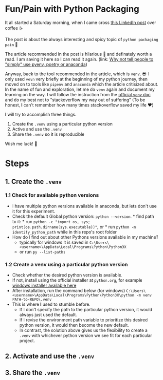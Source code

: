 # Fun/Pain with Python Packaging

It all started a Saturday morning, when I came cross [this LinkedIn post](https://www.linkedin.com/posts/maria-vechtomova_why-not-tell-people-to-simply-use-pyenv-activity-7182014679395766272-Rl9D) over coffee ☕ 

The post is about the always interesting and spicy topic of `python packaging pain` 🤪 

The article recommended in the post is hilarious 🤣 and definately worth a read. I am saving it here so I can read it again. (link: [Why not tell people to "simply" use pyenv, poetry or anaconda](https://www.bitecode.dev/p/why-not-tell-people-to-simply-use))

Anyway, back to the tool recommended in the article, which is `venv`. 😎 I only used `vevn` very briefly at the beginning of my python journey, then moved on to tools like `pipenv` and `anaconda` which the article critisized about. In the name of fun and exploration, let me do `venv` again and document my learning on the way. I will follow the instruction from the [official `venv` doc](https://docs.python.org/3/library/venv.html) and do my best not to "stackoverflow my way out of suffering" (To be honest, I can't remember how many times stackoverflow saved my life ❤️)

I will try to accomplish three things. 

1. Create the `.venv` using a particular python version
2. Active and use the `.venv`
3. Share the `.venv` so it is reproducible

Wish me luck! 🤞

# Steps

## 1. Create the `.venv`

### 1.1 Check for available python versions

* I have multiple python versions available in anaconda, but lets don't use it for this experiment.
* Check the default Global python version: `python --version`. 
        * find path to it:
        * run `python -c "import os, sys; print(os.path.dirname(sys.executable))"`, or 
        * run `python -m identify_python_path` while in this repo's root folder 
* How do I find out about other Pythons versions available in my machine? 
    * typically for windows it is saved in `C:\Users\<username>\AppData\Local\Programs\Python\Python3X`
    * or run `py --list-paths`

### 1.2 Create a venv using a particular python version

* Check whether the desired python version is available. 
* If not, install using the official installer at `python.org`, for example [windows installer available here](https://www.python.org/downloads/windows/)
* After installation, run the command below (for windows)
`C:\Users\<username>\AppData\Local\Programs\Python\Python3X\python -m venv PATH-to-REPO\.venv` 
* This is where I used to stumble before. 
    * If I don't specify the path to the particular python version, it would always just used the default. 
    * If I revise the environment path variable to prioritize this desired python version, it would then become the new default. 
    * In contrast, the solution above gives us the flexibility to create a `.venv` with whichever python version we see fit for each particular project. 

## 2. Activate and use the `.venv`


## 3. Share the `.venv`